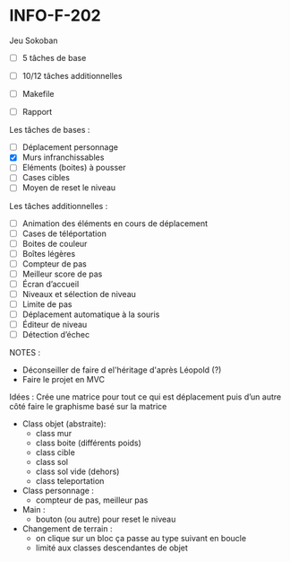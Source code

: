 # INFO-F-202
Jeu Sokoban

- [ ] 5 tâches de base
- [ ] 10/12 tâches additionnelles
- [ ] Makefile
- [ ] Rapport


Les tâches de bases :
- [ ] Déplacement personnage
- [X] Murs infranchissables
- [ ] Eléments (boites) à pousser
- [ ] Cases cibles
- [ ] Moyen de reset le niveau

Les tâches additionnelles :
- [ ] Animation des éléments en cours de déplacement
- [ ] Cases de téléportation
- [ ] Boites de couleur
- [ ] Boîtes légères
- [ ] Compteur de pas
- [ ] Meilleur score de pas
- [ ] Écran d’accueil
- [ ] Niveaux et sélection de niveau
- [ ] Limite de pas
- [ ] Déplacement automatique à la souris
- [ ] Éditeur de niveau
- [ ] Détection d’échec

NOTES : 
- Déconseiller de faire d el'héritage d'après Léopold (?)
- Faire le projet en MVC


Idées :
Crée une matrice pour tout ce qui est déplacement puis d’un autre côté faire le graphisme basé sur la matrice 
- Class objet (abstraite):
  - class mur
  - class boite (différents poids) 
  - class cible 
  - class sol
  - class sol vide (dehors)
  - class teleportation
- Class personnage :
  - compteur de pas, meilleur pas
- Main :
  - bouton (ou autre) pour reset le niveau 
- Changement de terrain :
  - on clique sur un bloc ça passe au type suivant en boucle
  - limité aux classes descendantes de objet
